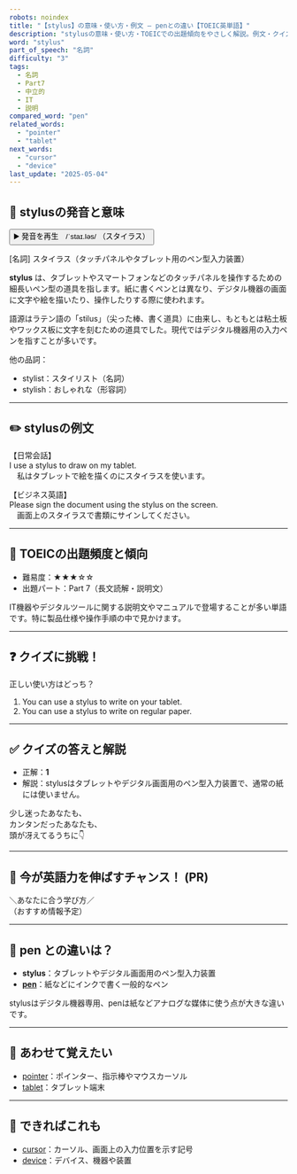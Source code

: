 ```yaml
---
robots: noindex
title: "【stylus】の意味・使い方・例文 ― penとの違い【TOEIC英単語】"
description: "stylusの意味・使い方・TOEICでの出題傾向をやさしく解説。例文・クイズ付きでpenとの違いもわかりやすく学べます。"
word: "stylus"
part_of_speech: "名詞"
difficulty: "3"
tags:
  - 名詞
  - Part7
  - 中立的
  - IT
  - 説明
compared_word: "pen"
related_words:
  - "pointer"
  - "tablet"
next_words:
  - "cursor"
  - "device"
last_update: "2025-05-04"
---
```


## 🔰 stylusの発音と意味

<button class="play-audio" onclick="playTTS('stylus')">
  <span class="play-audio-main">
    ▶️ 発音を再生　/ˈstaɪ.ləs/
  </span>
  <span class="play-audio-sub">
    （スタイラス）
  </span>
</button>

[名詞] スタイラス（タッチパネルやタブレット用のペン型入力装置）

**stylus** は、タブレットやスマートフォンなどのタッチパネルを操作するための細長いペン型の道具を指します。紙に書くペンとは異なり、デジタル機器の画面に文字や絵を描いたり、操作したりする際に使われます。

語源はラテン語の「stilus」（尖った棒、書く道具）に由来し、もともとは粘土板やワックス板に文字を刻むための道具でした。現代ではデジタル機器用の入力ペンを指すことが多いです。

他の品詞：  
- stylist：スタイリスト（名詞）
- stylish：おしゃれな（形容詞）

---

## ✏️ stylusの例文

【日常会話】  
I use a stylus to draw on my tablet.  
　私はタブレットで絵を描くのにスタイラスを使います。

【ビジネス英語】  
Please sign the document using the stylus on the screen.  
　画面上のスタイラスで書類にサインしてください。

---

## 🎯 TOEICの出題頻度と傾向

- 難易度：★★★☆☆
- 出題パート：Part 7（長文読解・説明文）

IT機器やデジタルツールに関する説明文やマニュアルで登場することが多い単語です。特に製品仕様や操作手順の中で見かけます。

---

## ❓ クイズに挑戦！

正しい使い方はどっち？

1. You can use a stylus to write on your tablet.  
2. You can use a stylus to write on regular paper.

---

## ✅ クイズの答えと解説

- 正解：**1**
- 解説：stylusはタブレットやデジタル画面用のペン型入力装置で、通常の紙には使いません。

少し迷ったあなたも、  
カンタンだったあなたも、  
頭が冴えてるうちに👇️

---

## 🚀 今が英語力を伸ばすチャンス！ (PR)

<div class="info-center">
＼あなたに合う学び方／<br>  
（おすすめ情報予定）
</div>

---

## 🤔  pen との違いは？

- **stylus**：タブレットやデジタル画面用のペン型入力装置
- **[pen](/word/pen)**：紙などにインクで書く一般的なペン

stylusはデジタル機器専用、penは紙などアナログな媒体に使う点が大きな違いです。

---

## 🧩 あわせて覚えたい

- [pointer](/word/pointer)：ポインター、指示棒やマウスカーソル
- [tablet](/word/tablet)：タブレット端末

---

## 📖 できればこれも

- [cursor](/word/cursor)：カーソル、画面上の入力位置を示す記号
- [device](/word/device)：デバイス、機器や装置

<!-- cvid: aid08_bid03 -->
